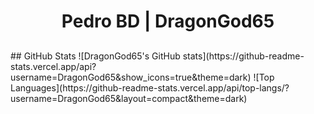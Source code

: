 <h1 align="center">Pedro BD | DragonGod65</h1>
<h2></h2>
## GitHub Stats
![DragonGod65's GitHub stats](https://github-readme-stats.vercel.app/api?username=DragonGod65&show_icons=true&theme=dark)
![Top Languages](https://github-readme-stats.vercel.app/api/top-langs/?username=DragonGod65&layout=compact&theme=dark)

#
